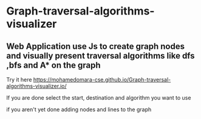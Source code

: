 # Graph-traversal-algorithms-visualizer

## Web Application use Js to create graph nodes and visually present traversal algorithms like dfs ,bfs and A\* on the graph

Try it here https://mohamedomara-cse.github.io/Graph-traversal-algorithms-visualizer.io/

If you are done
select the start, destination and algorithm you want to use

if you aren't yet done
adding nodes and lines to the graph
